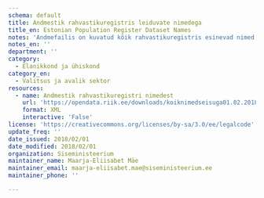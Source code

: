 ```yaml
---
schema: default
title: Andmestik rahvastikuregistris leiduvate nimedega
title_en: Estonian Population Register Dataset Names
notes: 'Andmefailis on kuvatud kõik rahvastikuregistris esinevad nimed, eristamata ees- ja perekonnanimesid. Andmed on 01.02.2018 seisuga.'
notes_en: ''
department: ''
category:
  - Elanikkond ja ühiskond
category_en:
  - Valitsus ja avalik sektor  
resources:
  - name: Andmestik rahvastikuregistri nimedest
    url: 'https://opendata.riik.ee/downloads/koiknimedseisuga01.02.2018.xlsx'
    format: XML
    interactive: 'False'
license: 'https://creativecommons.org/licenses/by-sa/3.0/ee/legalcode'
update_freq: ''
date_issued: 2018/02/01
date_modified: 2018/02/01
organization: Siseministeerium
maintainer_name: Maarja-Eliisabet Mäe
maintainer_email: maarja-eliisabet.mae@siseministeerium.ee
maintainer_phone: ''

---
```

